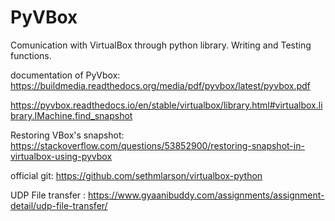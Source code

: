 # PyVBox
Comunication with VirtualBox through python library. Writing and Testing functions.


documentation of PyVbox:
https://buildmedia.readthedocs.org/media/pdf/pyvbox/latest/pyvbox.pdf

https://pyvbox.readthedocs.io/en/stable/virtualbox/library.html#virtualbox.library.IMachine.find_snapshot

Restoring VBox's snapshot:
https://stackoverflow.com/questions/53852900/restoring-snapshot-in-virtualbox-using-pyvbox

official git:
https://github.com/sethmlarson/virtualbox-python


UDP File transfer :
https://www.gyaanibuddy.com/assignments/assignment-detail/udp-file-transfer/
